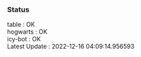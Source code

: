 ### Status


table : OK  
hogwarts : OK  
icy-bot : OK  
Latest Update : 2022-12-16 04:09:14.956593
